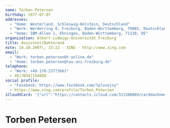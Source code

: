 ```yaml
---
name: Torben Petersen
birthday: 1977-07-07
addresses:
  - "Home: Westerland, Schleswig-Holstein, Deutschland"
  - "Work: Werderring 8, Freiburg, Baden-Württemberg, 79085, Deutschland"
  - "Home: IBM-Allee 1, Ehningen, Baden-Württemberg, 71139, DE"
organization: Albert-Ludwigs-Universität Freiburg
title: Assistent/Doktorand
note: 14.10.2007\, 13:22 - XING - http://www.xing.com
email:
  - "Work: torben.petersen@t-online.de"
  - "Home: torben.petersen@tax.uni-freiburg.de"
telephone:
  - "Work: +49-176-23773661"
  - 49|7034|154050
social profile:
  - "Facebook: https://www.facebook.com/tplovejoy"
  - https://www.xing.com/profile/Torben_Petersen
iCloudVCard: '{"url":"https://contacts.icloud.com/311500889/carddavhome/card/NDE2ODNlZjQtMDhlMy00MGNiLWIzOTItMmQ2Y2ZiYjQ0MGI1.vcf","etag":"\"kmfhcl8i\"","data":"BEGIN:VCARD\r\nVERSION:3.0\r\nFN:\r\nN:Petersen;Torben;;;\r\nUID:41683ef4-08e3-40cb-b392-2d6cfbb440b5\r\nBDAY;VALUE=date:1977-07-07\r\nADR;TYPE=HOME:;;;Westerland;Schleswig-Holstein;;Deutschland;\r\nADR;TYPE=WORK:;;Werderring 8;Freiburg;Baden-Württemberg;79085;Deutschland;\r\nADR;TYPE=HOME:;;IBM-Allee 1;Ehningen;Baden-Württemberg;71139;DE;\r\nWP1.X-ABLABEL:Work\r\nWP2.X-ABLABEL:Home\r\nitem0.X-ABLABEL:xing\r\nPRODID:ez-vcard 0.9.13-fc\r\nREV:2025-04-03T22:11:00Z\r\nORG:Albert-Ludwigs-Universität Freiburg;\r\nTITLE:Assistent/Doktorand\r\nNOTE:14.10.2007\\, 13:22 - XING - http://www.xing.com\r\nEMAIL;TYPE=WORK:torben.petersen@t-online.de\r\nEMAIL;TYPE=HOME:torben.petersen@tax.uni-freiburg.de\r\nPHOTO;VALUE=uri:https://gateway.icloud.com/contacts/311500889/ck/card/40741\r\n ea25be8ddcf607fc8667d29241b\r\nTEL;TYPE=WORK:+49-176-23773661\r\nTEL:49|7034|154050\r\nX-SOCIALPROFILE;TYPE=facebook;X-USER=tplovejoy;X-USERID=1381021231;X-DISPLA\r\n YNAME=Torben Petersen:https://www.facebook.com/tplovejoy\r\nitem0.X-SOCIALPROFILE;X-USER=Torben_Petersen:https://www.xing.com/profile/T\r\n orben_Petersen\r\nEND:VCARD"}'
---
```

# Torben Petersen